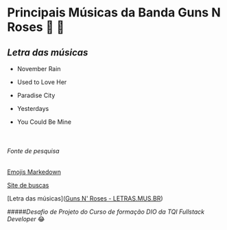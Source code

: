 # **Principais Músicas da Banda Guns N Roses** 🎵 🎸

## *Letra das músicas*

* November Rain


* Used to Love Her

* Paradise City

* Yesterdays

* You Could Be Mine

  ​

###### Fonte de pesquisa 
[Emojis Markedown](https://github.com/markdown-templates/markdown-emojis)

[Site de buscas](https://www.bing.com/)

[Letra das músicas]([Guns N' Roses - LETRAS.MUS.BR](https://www.letras.mus.br/guns-n-roses/))





#####*Desafio de Projeto do Curso de formação DIO da TQI Fullstack Developer* :joy:



